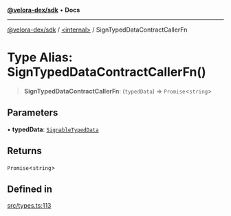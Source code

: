 [**@velora-dex/sdk**](../../README.md) • **Docs**

***

[@velora-dex/sdk](../../globals.md) / [\<internal\>](../README.md) / SignTypedDataContractCallerFn

# Type Alias: SignTypedDataContractCallerFn()

> **SignTypedDataContractCallerFn**: (`typedData`) => `Promise`\<`string`\>

## Parameters

• **typedData**: [`SignableTypedData`](../../type-aliases/SignableTypedData.md)

## Returns

`Promise`\<`string`\>

## Defined in

[src/types.ts:113](https://github.com/paraswap/paraswap-sdk/blob/master/src/types.ts#L113)
